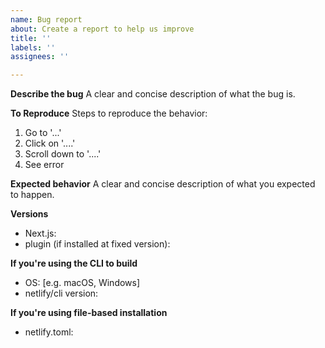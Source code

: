 ```yaml
---
name: Bug report
about: Create a report to help us improve
title: ''
labels: ''
assignees: ''

---
```


**Describe the bug**
A clear and concise description of what the bug is.

**To Reproduce**
Steps to reproduce the behavior:
1. Go to '...'
2. Click on '....'
3. Scroll down to '....'
4. See error

**Expected behavior**
A clear and concise description of what you expected to happen.

**Versions**
- Next.js:
- plugin (if installed at fixed version):

**If you're using the CLI to build**
 - OS: [e.g. macOS, Windows]
 - netlify/cli version:

**If you're using file-based installation**
- netlify.toml:
